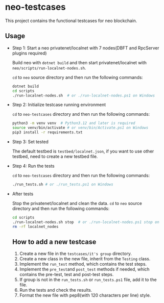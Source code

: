 # neo-testcases
This project contains the functional testcases for neo blockchain.

## Usage
* Step 1: Start a neo privatenet/localnet with 7 nodes(DBFT and RpcServer plugins required)

  Build neo with `dotnet build` and then start privatenet/localnet with `neo/scripts/run-localnet-nodes.sh`.

  `cd` to `neo` source directory and then run the following commands:
  ```bash
  dotnet build
  cd scripts
  ./run-localnet-nodes.sh  # or ./run-localnet-nodes.ps1 on Windows
  ```

* Step 2: Initialize testcase running environment

  `cd` to `neo-testcases` directory and then run the following commands:
  ```bash
  python3 -m venv venv  # Python3.12 and later is required
  source venv/bin/activate # or venv/bin/Activate.ps1 on Windows
  pip3 install -r requirements.txt
  ```

* Step 3: Set tested

  The default testbed is `testbed/localnet.json`, if you want to use other testbed, need to create a new testbed file.

* Step 4: Run the tests

  `cd` to `neo-testcases` directory and then run the following commands:
  ```bash
  ./run_tests.sh # or ./run_tests.ps1 on Windows
  ```


* After tests

  Stop the privatenet/localnet and clean the data.
  `cd` to `neo` source directory and then run the following commands:
  ```bash
  cd scripts
  ./run-localnet-nodes.sh stop  # or ./run-localnet-nodes.ps1 stop on Windows
  rm -rf localnet_nodes
  ```

  ## How to add a new testcase
  1. Create a new file in the `testcases/it's group` directory.
  2. Create a new class in the new file, inherit from the `Testing` class.
  3. Implement the `run_test` method, which contains the test steps.
  4. Implement the `pre_test`and `post_test` methods if needed, which contains the pre-test, test and post-test steps.
  5. If group is not in the `run_tests.sh` or `run_tests.ps1` file, add it to the file.
  6. Run the tests and check the results.
  7. Format the new file with pep8(with 120 characters per line) style.
  